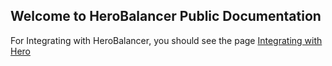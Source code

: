 ## Welcome to HeroBalancer Public Documentation

For Integrating with HeroBalancer, you should see the page [Integrating with Hero](integrating-with-hero.md)
